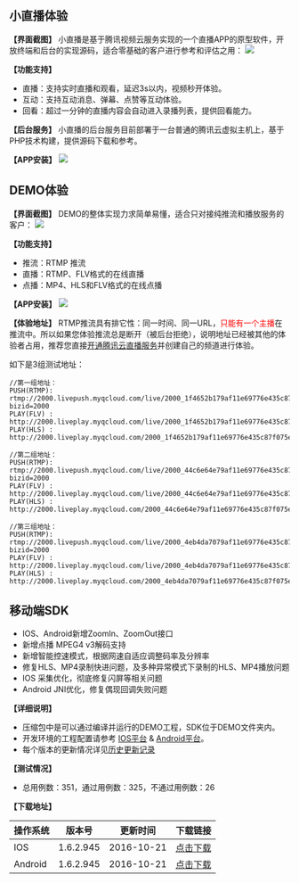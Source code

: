 
## 小直播体验
**【界面截图】**
小直播是基于腾讯视频云服务实现的一个直播APP的原型软件，开放终端和后台的实现源码，适合零基础的客户进行参考和评估之用：
![](//mc.qcloudimg.com/static/img/05d2e651ff6c9332211eaf7fea167cfa/image.png)

**【功能支持】** 
- 直播：支持实时直播和观看，延迟3s以内，视频秒开体验。
- 互动：支持互动消息、弹幕、点赞等互动体验。
- 回看：超过一分钟的直播内容会自动进入录播列表，提供回看能力。

**【后台服务】**
小直播的后台服务目前部署于一台普通的腾讯云虚拟主机上，基于PHP技术构建，提供源码下载和参考。

**【APP安装】**
![](//mc.qcloudimg.com/static/img/0fbc0caa7f9e5a45d92e50f7cf4e6f0f/image.png)

## DEMO体验
**【界面截图】**
DEMO的整体实现力求简单易懂，适合只对接纯推流和播放服务的客户：
![](//mc.qcloudimg.com/static/img/a39eddc4b5f1ea062355ab865a845fb9/image.png)

**【功能支持】** 
- 推流：RTMP 推流
- 直播：RTMP、FLV格式的在线直播
- 点播：MP4、HLS和FLV格式的在线点播

**【APP安装】**
![](//mc.qcloudimg.com/static/img/6bc7924755771248a95bd02f2e008fce/image.png)

**【体验地址】**
RTMP推流具有排它性：同一时间、同一URL，<font color='red'>只能有一个主播</font>在推流中。所以如果您体验推流总是断开（被后台拒绝），说明地址已经被其他的体验者占用，推荐您直接[开通腾讯云直播服务](https://console.qcloud.com/live)并创建自己的频道进行体验。

如下是3组测试地址：

```
//第一组地址：
PUSH(RTMP): rtmp://2000.livepush.myqcloud.com/live/2000_1f4652b179af11e69776e435c87f075e?bizid=2000
PLAY(FLV) : http://2000.liveplay.myqcloud.com/live/2000_1f4652b179af11e69776e435c87f075e.flv
PLAY(HLS) : http://2000.liveplay.myqcloud.com/2000_1f4652b179af11e69776e435c87f075e.m3u8
```

```
//第二组地址：
PUSH(RTMP): rtmp://2000.livepush.myqcloud.com/live/2000_44c6e64e79af11e69776e435c87f075e?bizid=2000
PLAY(FLV) : http://2000.liveplay.myqcloud.com/live/2000_44c6e64e79af11e69776e435c87f075e.flv
PLAY(HLS) : http://2000.liveplay.myqcloud.com/2000_44c6e64e79af11e69776e435c87f075e.m3u8
```

```
//第三组地址：
PUSH(RTMP): rtmp://2000.livepush.myqcloud.com/live/2000_4eb4da7079af11e69776e435c87f075e?bizid=2000
PLAY(FLV) : http://2000.liveplay.myqcloud.com/live/2000_4eb4da7079af11e69776e435c87f075e.flv
PLAY(HLS) : http://2000.liveplay.myqcloud.com/2000_4eb4da7079af11e69776e435c87f075e.m3u8
```

## 移动端SDK
- IOS、Android新增ZoomIn、ZoomOut接口
- 新增点播 MPEG4 v3解码支持
- 新增智能控速模式，根据网速自适应调整码率及分辨率
- 修复HLS、MP4录制快进问题，及多种异常模式下录制的HLS、MP4播放问题
- IOS 采集优化，彻底修复闪屏等相关问题
- Android JNI优化，修复偶现回调失败问题

**【详细说明】**
- 压缩包中是可以通过编译并运行的DEMO工程，SDK位于DEMO文件夹内。
- 开发环境的工程配置请参考 [IOS平台](https://www.qcloud.com/doc/api/258/5320) & [Android平台](https://www.qcloud.com/doc/api/258/5319)。
- 每个版本的更新情况详见[历史更新记录](https://www.qcloud.com/doc/api/258/6173)

**【测试情况】**
- 总用例数：351，通过用例数：325，不通过用例数：26

**【下载地址】**

| 操作系统 | 版本号 | 更新时间|下载链接 |
| ---- | ----------- | ---- | ---- | 
| IOS  | 1.6.2.945  | 2016-10-21 | [点击下载](http://download-10055601.cos.myqcloud.com/TXRTMPiOSDemo_1.6.2.945.zip)  |
| Android  | 1.6.2.945 | 2016-10-21 | [点击下载](http://download-10055601.cos.myqcloud.com/RTMPAndroidDemo_1.6.2.945.zip)  |

